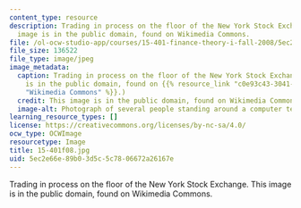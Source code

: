 ```yaml
---
content_type: resource
description: Trading in process on the floor of the New York Stock Exchange. This
  image is in the public domain, found on Wikimedia Commons.
file: /ol-ocw-studio-app/courses/15-401-finance-theory-i-fall-2008/5ec2e66e89b03d5c5c7806672a26167e_15-401f08.jpg
file_size: 136522
file_type: image/jpeg
image_metadata:
  caption: Trading in process on the floor of the New York Stock Exchange. (This image
    is in the public domain, found on {{% resource_link "c0e93c43-3041-431f-b66f-e17c89dc6de9"
    "Wikimedia Commons" %}}.)
  credit: This image is in the public domain, found on Wikimedia Commons.
  image-alt: Photograph of several people standing around a computer terminal.
learning_resource_types: []
license: https://creativecommons.org/licenses/by-nc-sa/4.0/
ocw_type: OCWImage
resourcetype: Image
title: 15-401f08.jpg
uid: 5ec2e66e-89b0-3d5c-5c78-06672a26167e
---
```

Trading in process on the floor of the New York Stock Exchange. This image is in the public domain, found on Wikimedia Commons.
